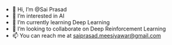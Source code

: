 - 👋 Hi, I’m @Sai Prasad
- 👀 I’m interested in AI
- 🌱 I’m currently learning Deep Learning
- 💞️ I’m looking to collaborate on Deep Reinforcement Learning
- 📫 You can reach me at saiprasad.meesiyawar@gmail.com

<!---
SaiPrasadBM/SaiPrasadBM is a ✨ special ✨ repository because its `README.md` (this file) appears on your GitHub profile.
You can click the Preview link to take a look at your changes.
--->
